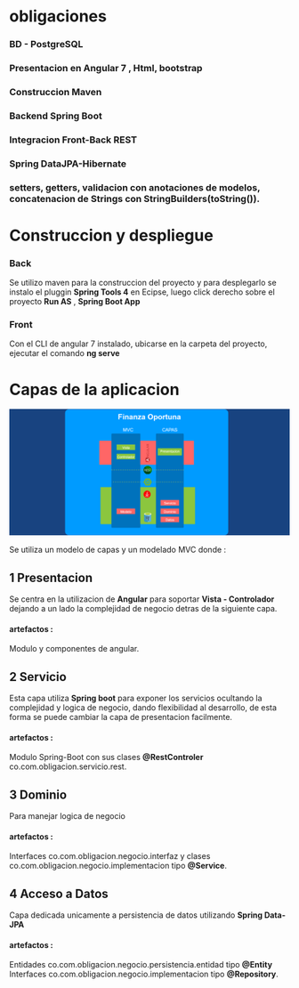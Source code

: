 # obligaciones

### BD - PostgreSQL
### Presentacion en Angular 7 , Html, bootstrap
### Construccion Maven
### Backend Spring Boot
### Integracion Front-Back REST
### Spring DataJPA-Hibernate
### setters, getters, validacion con anotaciones de modelos, concatenacion de Strings con StringBuilders(toString()).


# Construccion y despliegue

### Back

Se utilizo maven para la construccion del proyecto y para desplegarlo se instalo el pluggin **Spring Tools 4** en Ecipse, luego click derecho sobre el proyecto **Run AS** , **Spring Boot App**

### Front

Con el CLI de angular 7 instalado, ubicarse en la carpeta del proyecto, ejecutar el comando **ng serve** 



# Capas de la aplicacion


![Modelo de capas con MVC]( https://github.com/josedanielcruzc/obligaciones/blob/master/capas.png )


Se utiliza un modelo de capas y un modelado MVC donde : 

## 1 Presentacion

Se centra en la utilizacion de **Angular** para soportar **Vista - Controlador** dejando a un lado la complejidad de negocio detras de la siguiente capa.

#### artefactos : 
Modulo  y componentes de angular.

## 2 Servicio

Esta capa utiliza **Spring boot** para exponer los servicios ocultando la complejidad y logica de negocio, dando flexibilidad al desarrollo, de esta forma se puede cambiar la capa de presentacion facilmente.

#### artefactos : 
Modulo Spring-Boot con sus clases **@RestControler** co.com.obligacion.servicio.rest.

## 3 Dominio 

Para manejar logica de negocio 

#### artefactos : 
Interfaces co.com.obligacion.negocio.interfaz y clases co.com.obligacion.negocio.implementacion tipo **@Service**.


## 4 Acceso a Datos 

Capa dedicada unicamente a persistencia de datos utilizando **Spring Data-JPA** 

#### artefactos : 
Entidades co.com.obligacion.negocio.persistencia.entidad tipo **@Entity** 
Interfaces co.com.obligacion.negocio.implementacion tipo **@Repository**.


